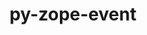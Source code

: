 ---
title: "py-zope-event"
layout: cache
categories: [package, develop-2024-05-12]
meta: {"versions": ["4.6"], "compilers": ["gcc@=11.1.0", "gcc@=11.4.0", "gcc@=9.4.0", "oneapi@=2024.0.0"], "oss": ["ubuntu20.04", "ubuntu22.04"], "platforms": ["linux"], "targets": ["neoverse_v1", "neoverse_v2", "ppc64le", "x86_64_v3"], "stacks": ["data-vis-sdk", "e4s", "e4s-neoverse-v2", "e4s-neoverse_v1", "e4s-oneapi", "e4s-power", "root"], "num_specs": 13, "num_specs_by_stack": {"root": 13, "e4s-power": 2, "data-vis-sdk": 2, "e4s-neoverse_v1": 2, "e4s-neoverse-v2": 2, "e4s": 3, "e4s-oneapi": 2}}
spec_details: [{"hash": "fqbtqumlzk3gy5zhyggv6mdr6gwd7w6r", "compiler": "gcc@=9.4.0", "versions": ["4.6"], "os": "ubuntu20.04", "platform": "linux", "target": "ppc64le", "variants": ["build_system=python_pip"], "stacks": ["root", "e4s-power"], "size": "-", "tarball": "https://binaries.spack.io/develop-2024-05-12/build_cache/linux-ubuntu20.04-ppc64le/gcc-9.4.0/py-zope-event-4.6/linux-ubuntu20.04-ppc64le-gcc-9.4.0-py-zope-event-4.6-fqbtqumlzk3gy5zhyggv6mdr6gwd7w6r.spack"}, {"hash": "exicvxd72dzconvwemtpmcb4pvpkglii", "compiler": "gcc@=9.4.0", "versions": ["4.6"], "os": "ubuntu20.04", "platform": "linux", "target": "ppc64le", "variants": ["build_system=python_pip"], "stacks": ["root", "e4s-power"], "size": "-", "tarball": "https://binaries.spack.io/develop-2024-05-12/build_cache/linux-ubuntu20.04-ppc64le/gcc-9.4.0/py-zope-event-4.6/linux-ubuntu20.04-ppc64le-gcc-9.4.0-py-zope-event-4.6-exicvxd72dzconvwemtpmcb4pvpkglii.spack"}, {"hash": "evghvev3nndqjwmsfxzdhxirarodandv", "compiler": "gcc@=11.1.0", "versions": ["4.6"], "os": "ubuntu20.04", "platform": "linux", "target": "x86_64_v3", "variants": ["build_system=python_pip"], "stacks": ["root", "data-vis-sdk"], "size": "-", "tarball": "https://binaries.spack.io/develop-2024-05-12/build_cache/linux-ubuntu20.04-x86_64_v3/gcc-11.1.0/py-zope-event-4.6/linux-ubuntu20.04-x86_64_v3-gcc-11.1.0-py-zope-event-4.6-evghvev3nndqjwmsfxzdhxirarodandv.spack"}, {"hash": "ij67zfleey6jcyi3zwq7knnijkrcmezi", "compiler": "gcc@=11.1.0", "versions": ["4.6"], "os": "ubuntu20.04", "platform": "linux", "target": "x86_64_v3", "variants": ["build_system=python_pip"], "stacks": ["root", "data-vis-sdk"], "size": "-", "tarball": "https://binaries.spack.io/develop-2024-05-12/build_cache/linux-ubuntu20.04-x86_64_v3/gcc-11.1.0/py-zope-event-4.6/linux-ubuntu20.04-x86_64_v3-gcc-11.1.0-py-zope-event-4.6-ij67zfleey6jcyi3zwq7knnijkrcmezi.spack"}, {"hash": "w77nwzcyyddqdh3amiiq5depgypjketb", "compiler": "gcc@=11.4.0", "versions": ["4.6"], "os": "ubuntu22.04", "platform": "linux", "target": "neoverse_v1", "variants": ["build_system=python_pip"], "stacks": ["e4s-neoverse_v1", "root"], "size": "-", "tarball": "https://binaries.spack.io/develop-2024-05-12/build_cache/linux-ubuntu22.04-neoverse_v1/gcc-11.4.0/py-zope-event-4.6/linux-ubuntu22.04-neoverse_v1-gcc-11.4.0-py-zope-event-4.6-w77nwzcyyddqdh3amiiq5depgypjketb.spack"}, {"hash": "hte2xyt2owbyda53orenwxycv6ynm6ht", "compiler": "gcc@=11.4.0", "versions": ["4.6"], "os": "ubuntu22.04", "platform": "linux", "target": "neoverse_v1", "variants": ["build_system=python_pip"], "stacks": ["e4s-neoverse_v1", "root"], "size": "-", "tarball": "https://binaries.spack.io/develop-2024-05-12/build_cache/linux-ubuntu22.04-neoverse_v1/gcc-11.4.0/py-zope-event-4.6/linux-ubuntu22.04-neoverse_v1-gcc-11.4.0-py-zope-event-4.6-hte2xyt2owbyda53orenwxycv6ynm6ht.spack"}, {"hash": "gmwbcgplxpfcllu22bydufv5ry5lrdqq", "compiler": "gcc@=11.4.0", "versions": ["4.6"], "os": "ubuntu22.04", "platform": "linux", "target": "neoverse_v2", "variants": ["build_system=python_pip"], "stacks": ["root", "e4s-neoverse-v2"], "size": "-", "tarball": "https://binaries.spack.io/develop-2024-05-12/build_cache/linux-ubuntu22.04-neoverse_v2/gcc-11.4.0/py-zope-event-4.6/linux-ubuntu22.04-neoverse_v2-gcc-11.4.0-py-zope-event-4.6-gmwbcgplxpfcllu22bydufv5ry5lrdqq.spack"}, {"hash": "pqzadwgyvsjpkl4o3gkzcz3qzhrme6yp", "compiler": "gcc@=11.4.0", "versions": ["4.6"], "os": "ubuntu22.04", "platform": "linux", "target": "neoverse_v2", "variants": ["build_system=python_pip"], "stacks": ["root", "e4s-neoverse-v2"], "size": "-", "tarball": "https://binaries.spack.io/develop-2024-05-12/build_cache/linux-ubuntu22.04-neoverse_v2/gcc-11.4.0/py-zope-event-4.6/linux-ubuntu22.04-neoverse_v2-gcc-11.4.0-py-zope-event-4.6-pqzadwgyvsjpkl4o3gkzcz3qzhrme6yp.spack"}, {"hash": "yarsahgtu7jboa2jgjisty6v3xevk4af", "compiler": "gcc@=11.4.0", "versions": ["4.6"], "os": "ubuntu22.04", "platform": "linux", "target": "x86_64_v3", "variants": ["build_system=python_pip"], "stacks": ["root", "e4s"], "size": "-", "tarball": "https://binaries.spack.io/develop-2024-05-12/build_cache/linux-ubuntu22.04-x86_64_v3/gcc-11.4.0/py-zope-event-4.6/linux-ubuntu22.04-x86_64_v3-gcc-11.4.0-py-zope-event-4.6-yarsahgtu7jboa2jgjisty6v3xevk4af.spack"}, {"hash": "zph6zxo3cri6cesacmefhr4qldjhl2od", "compiler": "gcc@=11.4.0", "versions": ["4.6"], "os": "ubuntu22.04", "platform": "linux", "target": "x86_64_v3", "variants": ["build_system=python_pip"], "stacks": ["root", "e4s"], "size": "-", "tarball": "https://binaries.spack.io/develop-2024-05-12/build_cache/linux-ubuntu22.04-x86_64_v3/gcc-11.4.0/py-zope-event-4.6/linux-ubuntu22.04-x86_64_v3-gcc-11.4.0-py-zope-event-4.6-zph6zxo3cri6cesacmefhr4qldjhl2od.spack"}, {"hash": "mj3irawv2rss3terk576ws4nylkmzh26", "compiler": "gcc@=11.4.0", "versions": ["4.6"], "os": "ubuntu22.04", "platform": "linux", "target": "x86_64_v3", "variants": ["build_system=python_pip"], "stacks": ["root", "e4s"], "size": "-", "tarball": "https://binaries.spack.io/develop-2024-05-12/build_cache/linux-ubuntu22.04-x86_64_v3/gcc-11.4.0/py-zope-event-4.6/linux-ubuntu22.04-x86_64_v3-gcc-11.4.0-py-zope-event-4.6-mj3irawv2rss3terk576ws4nylkmzh26.spack"}, {"hash": "suicm4gmoo5onk6t77sarng5msujmsqb", "compiler": "oneapi@=2024.0.0", "versions": ["4.6"], "os": "ubuntu22.04", "platform": "linux", "target": "x86_64_v3", "variants": ["build_system=python_pip"], "stacks": ["e4s-oneapi", "root"], "size": "-", "tarball": "https://binaries.spack.io/develop-2024-05-12/build_cache/linux-ubuntu22.04-x86_64_v3/oneapi-2024.0.0/py-zope-event-4.6/linux-ubuntu22.04-x86_64_v3-oneapi-2024.0.0-py-zope-event-4.6-suicm4gmoo5onk6t77sarng5msujmsqb.spack"}, {"hash": "qua6kpqybxrtdhq6oow65y2ouwl5bgcj", "compiler": "oneapi@=2024.0.0", "versions": ["4.6"], "os": "ubuntu22.04", "platform": "linux", "target": "x86_64_v3", "variants": ["build_system=python_pip"], "stacks": ["e4s-oneapi", "root"], "size": "-", "tarball": "https://binaries.spack.io/develop-2024-05-12/build_cache/linux-ubuntu22.04-x86_64_v3/oneapi-2024.0.0/py-zope-event-4.6/linux-ubuntu22.04-x86_64_v3-oneapi-2024.0.0-py-zope-event-4.6-qua6kpqybxrtdhq6oow65y2ouwl5bgcj.spack"}]
---